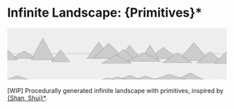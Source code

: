 # Infinite Landscape: {Primitives}\*

![preview](./preview.png)

[WIP] Procedurally generated infinite landscape with primitives, inspired by [{Shan, Shui}\*](https://github.com/LingDong-/shan-shui-inf).
